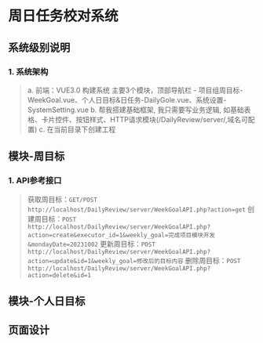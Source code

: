 # 周日任务校对系统

## 系统级别说明
### 1. 系统架构
> a. 前端：VUE3.0 构建系统 主要3个模块，顶部导航栏 - 项目组周目标-WeekGoal.vue、个人日目标&日任务-DailyGole.vue、系统设置-SystemSetting.vue
> b. 帮我搭建基础框架, 我只需要写业务逻辑, 如基础表格、卡片控件、按钮样式、HTTP请求模块(/DailyReview/server/,域名可配置)
> c. 在当前目录下创建工程





## 模块-周目标
### 1. API参考接口
> 获取周目标：`GET/POST http://localhost/DailyReview/server/WeekGoalAPI.php?action=get`
> 创建周目标：`POST http://localhost/DailyReview/server/WeekGoalAPI.php?action=create&executor_id=1&weekly_goal=完成项目模块开发&mondayDate=20231002`
> 更新周目标：`POST http://localhost/DailyReview/server/WeekGoalAPI.php?action=update&id=1&weekly_goal=修改后的目标内容`
> 删除周目标：`POST http://localhost/DailyReview/server/WeekGoalAPI.php?action=delete&id=1`

###


## 模块-个人日目标
##   页面设计



